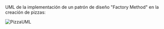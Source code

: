 UML de la implementación de un patrón de diseño "Factory Method" en la creación de pizzas:

![PizzaUML]()
